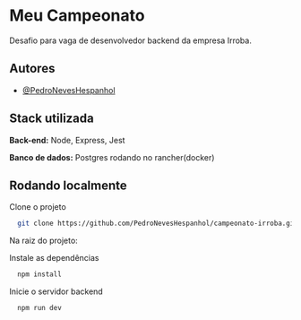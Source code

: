 
# Meu Campeonato

Desafio para vaga de desenvolvedor backend da empresa Irroba.






## Autores

- [@PedroNevesHespanhol](https://www.github.com/PedroNevesHespanhol)


## Stack utilizada

**Back-end:** Node, Express, Jest

**Banco de dados:** Postgres rodando no rancher(docker)
## Rodando localmente

Clone o projeto

```bash
  git clone https://github.com/PedroNevesHespanhol/campeonato-irroba.git
```

Na raiz do projeto:

Instale as dependências

```bash
  npm install
```

Inicie o servidor backend

```bash
  npm run dev
```

